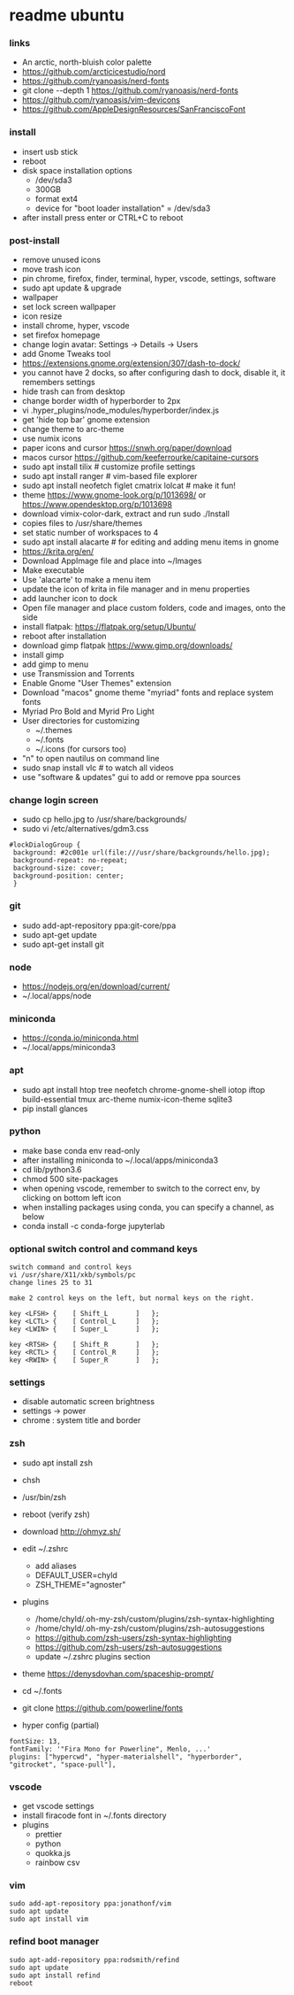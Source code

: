 # readme ubuntu

### links

- An arctic, north-bluish color palette
- https://github.com/arcticicestudio/nord
- https://github.com/ryanoasis/nerd-fonts
- git clone --depth 1 https://github.com/ryanoasis/nerd-fonts
- https://github.com/ryanoasis/vim-devicons
- https://github.com/AppleDesignResources/SanFranciscoFont

### install

- insert usb stick
- reboot
- disk space installation options
  - /dev/sda3
  - 300GB
  - format ext4
  - device for "boot loader installation" = /dev/sda3
- after install press enter or CTRL+C to reboot

### post-install

- remove unused icons
- move trash icon
- pin chrome, firefox, finder, terminal, hyper, vscode, settings, software
- sudo apt update & upgrade
- wallpaper
- set lock screen wallpaper
- icon resize
- install chrome, hyper, vscode
- set firefox homepage
- change login avatar: Settings -> Details -> Users
- add Gnome Tweaks tool
- https://extensions.gnome.org/extension/307/dash-to-dock/
- you cannot have 2 docks, so after configuring dash to dock, disable it, it remembers settings
- hide trash can from desktop
- change border width of hyperborder to 2px
- vi .hyper_plugins/node_modules/hyperborder/index.js
- get 'hide top bar' gnome extension
- change theme to arc-theme
- use numix icons
- paper icons and cursor https://snwh.org/paper/download
- macos cursor https://github.com/keeferrourke/capitaine-cursors
- sudo apt install tilix # customize profile settings
- sudo apt install ranger # vim-based file explorer
- sudo apt install neofetch figlet cmatrix lolcat # make it fun!
- theme https://www.gnome-look.org/p/1013698/ or https://www.opendesktop.org/p/1013698
- download vimix-color-dark, extract and run sudo ./Install
- copies files to /usr/share/themes
- set static number of workspaces to 4
- sudo apt install alacarte # for editing and adding menu items in gnome
- https://krita.org/en/
- Download AppImage file and place into ~/Images
- Make executable
- Use 'alacarte' to make a menu item
- update the icon of krita in file manager and in menu properties
- add launcher icon to dock
- Open file manager and place custom folders, code and images, onto the side
- install flatpak: https://flatpak.org/setup/Ubuntu/
- reboot after installation
- download gimp flatpak https://www.gimp.org/downloads/
- install gimp
- add gimp to menu
- use Transmission and Torrents
- Enable Gnome "User Themes" extension
- Download "macos" gnome theme "myriad" fonts and replace system fonts
- Myriad Pro Bold and Myrid Pro Light
- User directories for customizing
  - ~/.themes
  - ~/.fonts
  - ~/.icons (for cursors too)
- "n" to open nautilus on command line
- sudo snap install vlc # to watch all videos
- use "software & updates" gui to add or remove ppa sources

### change login screen

- sudo cp hello.jpg to /usr/share/backgrounds/
- sudo vi /etc/alternatives/gdm3.css

```
#lockDialogGroup {
 background: #2c001e url(file:///usr/share/backgrounds/hello.jpg);
 background-repeat: no-repeat;
 background-size: cover;
 background-position: center;
 }
```

### git

- sudo add-apt-repository ppa:git-core/ppa
- sudo apt-get update
- sudo apt-get install git

### node

- https://nodejs.org/en/download/current/
- ~/.local/apps/node

### miniconda

- https://conda.io/miniconda.html
- ~/.local/apps/miniconda3

### apt

- sudo apt install htop tree neofetch chrome-gnome-shell iotop iftop build-essential tmux arc-theme numix-icon-theme sqlite3
- pip install glances

### python

- make base conda env read-only
- after installing miniconda to ~/.local/apps/miniconda3
- cd lib/python3.6
- chmod 500 site-packages
- when opening vscode, remember to switch to the correct env, by clicking on bottom left icon
- when installing packages using conda, you can specify a channel, as below
- conda install -c conda-forge jupyterlab

### optional switch control and command keys

```
switch command and control keys
vi /usr/share/X11/xkb/symbols/pc
change lines 25 to 31

make 2 control keys on the left, but normal keys on the right.

key <LFSH> {	[ Shift_L		]	};
key <LCTL> {	[ Control_L		]	};
key <LWIN> {	[ Super_L		]	};

key <RTSH> {	[ Shift_R		]	};
key <RCTL> {	[ Control_R		]	};
key <RWIN> {	[ Super_R		]	};
```

### settings

- disable automatic screen brightness
- settings -> power
- chrome : system title and border

### zsh

- sudo apt install zsh
- chsh
- /usr/bin/zsh
- reboot (verify zsh)
- download http://ohmyz.sh/
- edit ~/.zshrc

  - add aliases
  - DEFAULT_USER=chyld
  - ZSH_THEME="agnoster"

- plugins

  - /home/chyld/.oh-my-zsh/custom/plugins/zsh-syntax-highlighting
  - /home/chyld/.oh-my-zsh/custom/plugins/zsh-autosuggestions
  - https://github.com/zsh-users/zsh-syntax-highlighting
  - https://github.com/zsh-users/zsh-autosuggestions
  - update ~/.zshrc plugins section

- theme https://denysdovhan.com/spaceship-prompt/
- cd ~/.fonts
- git clone https://github.com/powerline/fonts
- hyper config (partial)

```
fontSize: 13,
fontFamily: '"Fira Mono for Powerline", Menlo, ...'
plugins: ["hypercwd", "hyper-materialshell", "hyperborder", "gitrocket", "space-pull"],
```

### vscode

- get vscode settings
- install firacode font in ~/.fonts directory
- plugins
  - prettier
  - python
  - quokka.js
  - rainbow csv

### vim

```
sudo add-apt-repository ppa:jonathonf/vim
sudo apt update
sudo apt install vim
```

### refind boot manager

```
sudo apt-add-repository ppa:rodsmith/refind
sudo apt update
sudo apt install refind
reboot
```
